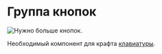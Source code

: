# Группа кнопок

![Нужно больше кнопок.](oredict:opencomputers:materialButtonGroup)

Необходимый компонент для крафта [клавиатуры](../block/keyboard.md).
